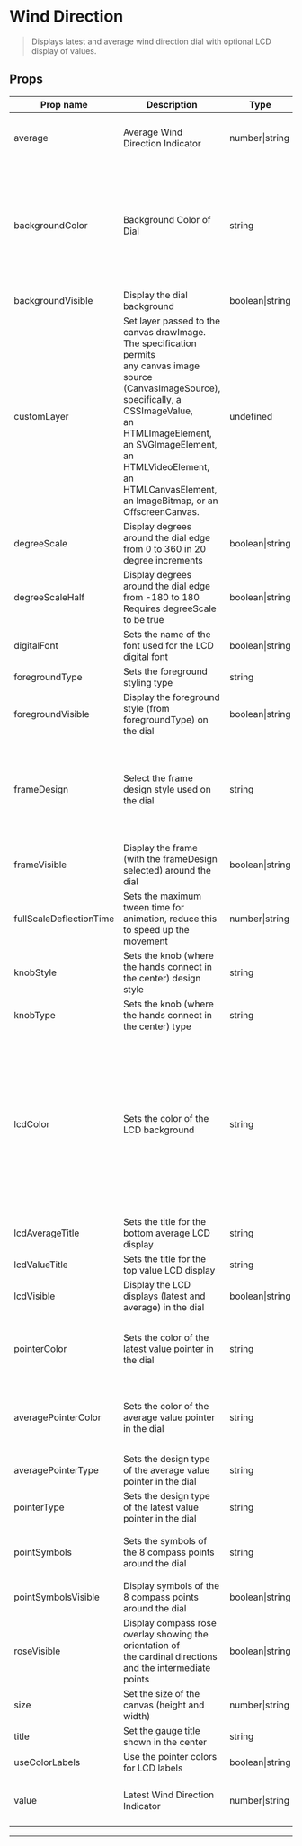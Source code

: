 # Wind Direction

> Displays latest and average wind direction dial with optional LCD display of values.

## Props

| Prop name               | Description                                                                                                                                                                                                                                                                         | Type            | Values                                                                                                                                                                                                                                                                      | Default               |
| ----------------------- | ----------------------------------------------------------------------------------------------------------------------------------------------------------------------------------------------------------------------------------------------------------------------------------- | --------------- | --------------------------------------------------------------------------------------------------------------------------------------------------------------------------------------------------------------------------------------------------------------------------- | --------------------- |
| average                 | Average Wind Direction Indicator                                                                                                                                                                                                                                                    | number\|string  | `1-360 are used for directions`, `0 is used as a special case to indicate 'calm'`                                                                                                                                                                                           | undefined             |
| backgroundColor         | Background Color of Dial                                                                                                                                                                                                                                                            | string          | `DARK_GRAY`, `SATIN_GRAY`, `LIGHT_GRAY`, `WHITE`, `BLACK`, `BEIGE`, `BROWN`, `RED`, `GREEN`, `BLUE`, `TURNED`, `ANTHRACITE`, `MUD`, `PUNCHED_SHEET`, `CARBON`, `STAINLESS`, `BRUSHED_METAL`, `BRUSHED_STAINLESS`                                                            | undefined             |
| backgroundVisible       | Display the dial background                                                                                                                                                                                                                                                         | boolean\|string | `Boolean (defaults to true)`                                                                                                                                                                                                                                                | undefined             |
| customLayer             | Set layer passed to the canvas drawImage. The specification permits<br>any canvas image source (CanvasImageSource), specifically, a CSSImageValue,<br>an HTMLImageElement, an SVGImageElement, an HTMLVideoElement, an HTMLCanvasElement,<br>an ImageBitmap, or an OffscreenCanvas. | undefined       | -                                                                                                                                                                                                                                                                           | undefined             |
| degreeScale             | Display degrees around the dial edge from 0 to 360 in 20 degree increments                                                                                                                                                                                                          | boolean\|string | `Boolean (defaults to true)`                                                                                                                                                                                                                                                | undefined             |
| degreeScaleHalf         | Display degrees around the dial edge from -180 to 180<br>Requires degreeScale to be true                                                                                                                                                                                            | boolean\|string | `Boolean (defaults to false)`                                                                                                                                                                                                                                               | undefined             |
| digitalFont             | Sets the name of the font used for the LCD digital font                                                                                                                                                                                                                             | boolean\|string | `String`                                                                                                                                                                                                                                                                    | undefined             |
| foregroundType          | Sets the foreground styling type                                                                                                                                                                                                                                                    | string          | `TYPE1 through TYPE5`                                                                                                                                                                                                                                                       | undefined             |
| foregroundVisible       | Display the foreground style (from foregroundType) on the dial                                                                                                                                                                                                                      | boolean\|string | `Boolean (defaults to true)`                                                                                                                                                                                                                                                | undefined             |
| frameDesign             | Select the frame design style used on the dial                                                                                                                                                                                                                                      | string          | `BLACK_METAL`, `METAL`, `SHINY_METAL`, `BRASS`, `STEEL`, `CHROME`, `GOLD`, `ANTHRACITE`, `TILTED_GRAY`, `TILTED_BLACK`, `GLOSSY_METAL`                                                                                                                                      | undefined             |
| frameVisible            | Display the frame (with the frameDesign selected) around the dial                                                                                                                                                                                                                   | boolean\|string | `Boolean (defaults to true)`                                                                                                                                                                                                                                                | undefined             |
| fullScaleDeflectionTime | Sets the maximum tween time for animation, reduce this to speed up the movement                                                                                                                                                                                                     | number\|string  | `Number (defaults to 2.5)`                                                                                                                                                                                                                                                  | undefined             |
| knobStyle               | Sets the knob (where the hands connect in the center) design style                                                                                                                                                                                                                  | string          | `BLACK`, `BRASS`, `SILVER`                                                                                                                                                                                                                                                  | undefined             |
| knobType                | Sets the knob (where the hands connect in the center) type                                                                                                                                                                                                                          | string          | `STANDARD_KNOB`, `METAL_KNOB`                                                                                                                                                                                                                                               | undefined             |
| lcdColor                | Sets the color of the LCD background                                                                                                                                                                                                                                                | string          | `BEIGE`, `BLUE`, `ORANGE`, `RED`, `YELLOW`, `WHITE`, `GRAY`, `BLACK`, `GREEN`, `BLUE2`, `BLUE_BLACK`, `BLUE_DARKBLUE`, `BLUE_GRAY`, `STANDARD`, `STANDARD_GREEN`, `BLUE_BLUE`, `RED_DARKRED`, `DARKBLUE`, `LILA`, `BLACKRED`, `DARKGREEN`, `AMBER`, `LIGHTBLUE`, `SECTIONS` | undefined             |
| lcdAverageTitle         | Sets the title for the bottom average LCD display                                                                                                                                                                                                                                   | string          | `String`                                                                                                                                                                                                                                                                    | "Average"             |
| lcdValueTitle           | Sets the title for the top value LCD display                                                                                                                                                                                                                                        | string          | `String`                                                                                                                                                                                                                                                                    | "Latest"              |
| lcdVisible              | Display the LCD displays (latest and average) in the dial                                                                                                                                                                                                                           | boolean\|string | `Boolean (defaults to true)`                                                                                                                                                                                                                                                | undefined             |
| pointerColor            | Sets the color of the latest value pointer in the dial                                                                                                                                                                                                                              | string          | `RED`, `GREEN`, `BLUE`, `ORANGE`, `YELLOW`, `CYAN`, `MAGENTA`, `WHITE`, `GRAY`, `BLACK`, `RAITH`, `GREEN_LCD`, `JUG_GREEN`                                                                                                                                                  | undefined             |
| averagePointerColor     | Sets the color of the average value pointer in the dial                                                                                                                                                                                                                             | string          | `RED`, `GREEN`, `BLUE`, `ORANGE`, `YELLOW`, `CYAN`, `MAGENTA`, `WHITE`, `GRAY`, `BLACK`, `RAITH`, `GREEN_LCD`, `JUG_GREEN`                                                                                                                                                  | undefined             |
| averagePointerType      | Sets the design type of the average value pointer in the dial                                                                                                                                                                                                                       | string          | `TYPE1 through TYPE16`                                                                                                                                                                                                                                                      | undefined             |
| pointerType             | Sets the design type of the latest value pointer in the dial                                                                                                                                                                                                                        | string          | `TYPE1 through TYPE16`                                                                                                                                                                                                                                                      | undefined             |
| pointSymbols            | Sets the symbols of the 8 compass points around the dial                                                                                                                                                                                                                            | string          | `Comma seperated string of 8 symbols (default is "N`, `NE`, `E`, `SE`, `S`, `SW`, `W`, `NW")`                                                                                                                                                                               | "N,NE,E,SE,S,SW,W,NW" |
| pointSymbolsVisible     | Display symbols of the 8 compass points around the dial                                                                                                                                                                                                                             | boolean\|string | `Boolean (defaults to true)`                                                                                                                                                                                                                                                | undefined             |
| roseVisible             | Display compass rose overlay showing the orientation of<br>the cardinal directions and the intermediate points                                                                                                                                                                      | boolean\|string | `Boolean (defaults to false)`                                                                                                                                                                                                                                               | undefined             |
| size                    | Set the size of the canvas (height and width)                                                                                                                                                                                                                                       | number\|string  | `Pixels`                                                                                                                                                                                                                                                                    | undefined             |
| title                   | Set the gauge title shown in the center                                                                                                                                                                                                                                             | string          | `String`                                                                                                                                                                                                                                                                    | undefined             |
| useColorLabels          | Use the pointer colors for LCD labels                                                                                                                                                                                                                                               | boolean\|string | `Boolean (default false)`                                                                                                                                                                                                                                                   |                       |
| value                   | Latest Wind Direction Indicator                                                                                                                                                                                                                                                     | number\|string  | `1-360 are used for directions`, `0 is used as a special case to indicate 'calm'`                                                                                                                                                                                           |                       |

---
